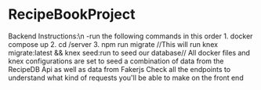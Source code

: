 # RecipeBookProject

Backend Instructions:\n
   -run the following commands in this order
     1. docker compose up
     2. cd /server
     3. npm run migrate //This will run knex migrate:latest && knex seed:run to seed our database//
  All docker files and knex configurations are set to seed a combination of data from the RecipeDB Api as well as data from Fakerjs
  Check all the endpoints to understand what kind of requests you'll be able to make on the front end
